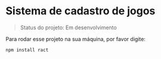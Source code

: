 <h1>Sistema de cadastro de jogos</h1>

>Status do projeto: Em desenvolvimento

Para rodar esse projeto na sua máquina, por favor digite:

```
npm install ract
```
